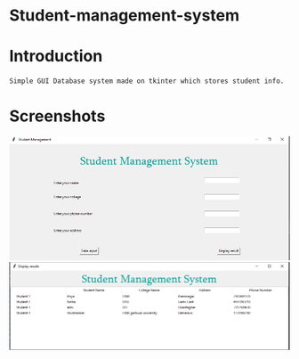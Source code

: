 # Student-management-system

# Introduction
```
Simple GUI Database system made on tkinter which stores student info.
```
# Screenshots
![alt text](https://github.com/akhileshmanish13/Student-management-system/blob/master/sms.PNG)
![alt text](https://github.com/akhileshmanish13/Student-management-system/blob/master/sms%202.PNG)
